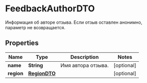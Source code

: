 

# FeedbackAuthorDTO

Информация об авторе отзыва.  Если отзыв оставлен анонимно, параметр не возвращается. 

## Properties

Name | Type | Description | Notes
------------ | ------------- | ------------- | -------------
**name** | **String** | Имя автора отзыва. |  [optional]
**region** | [**RegionDTO**](RegionDTO.md) |  |  [optional]



